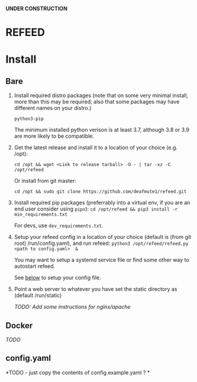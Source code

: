 **UNDER CONSTRUCTION**

# REFEED 

# Install 
## Bare
1. Install required distro packages (note that on some very minimal install, more than this may be required; also that some packages may have different names on your distro.)
    
    `python3-pip` 

    The minimum installed python verison is at least 3.7, although 3.8 or 3.9 are more likely to be compatible. 

2. Get the latest release and install it to a location of your choice (e.g. /opt): 
    
    `cd /opt && wget <Link to release tarball> -O - | tar -xz -C /opt/refeed `

    Or install from git master:
    
    `cd /opt && sudo git clone https://github.com/deafmute1/refeed.git`

3. Install required pip packages (preferrably into a virtual env, if you are an end user consider using `pipx`): 
    `cd /opt/refeed && pip3 install -r min_requirements.txt`
   
    For devs, use `dev_requirements.txt`. 

4. Setup your refeed config in a location of your choice (default is (from git root) /run/config.yaml), and run refeed: 
     `python3 /opt/refeed/refeed.py <path to config.yaml>  & `
    
    You may want to setup a systemd service file or find some other way to autostart refeed.
    
    See [below](https://github.com/deafmute1/docker-calibredb#config.yaml) to setup your config file. 
  
5. Point a web server to whatever you have set the static directory as (default <refeed root>/run/static)
    
    *TODO: Add some instructions for nginx/apache* 

## Docker 

  *TODO*  

## config.yaml 

  *TODO - just copy the contents of config.example.yaml ? * 


